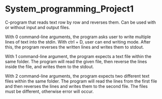 # System_programming_Project1
C-program that reads text row by row and reverses them. Can be used with or without input and output files.


With 0 command-line arguments, the program asks user to write multiple lines of text into the stdin. With ctrl + D, user can end writing mode. After this, the program reverses the written lines and writes them to stdout.  

With 1 command-line argument, the program expects a text file within the same folder. The program will read the given file, then reverse the lines inside the file, and writes them to the stdout.

With 2 command-line arguments, the program expects two different text files within the same folder. The program will read the lines from the first file and then reverses the lines and writes them to the second file. The files must be different, otherwise error will occur.

